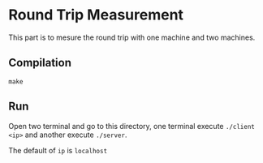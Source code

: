 # Round Trip Measurement

This part is to mesure the round trip with one machine and two machines.

## Compilation

`make`

## Run

Open two terminal and go to this directory, one terminal execute `./client <ip>`  and another execute `./server`.

The default of `ip` is `localhost`
